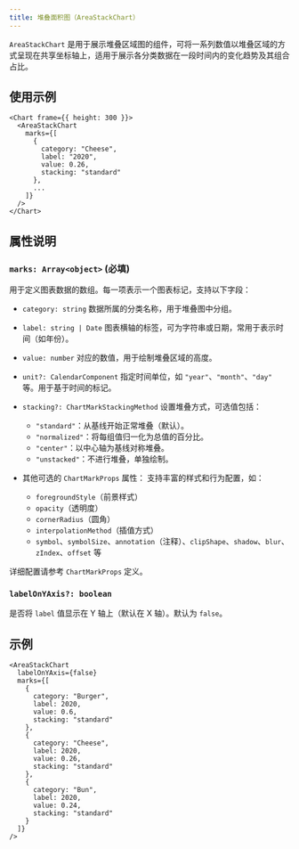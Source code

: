 ```yaml
---
title: 堆叠面积图（AreaStackChart）
---
```

`AreaStackChart` 是用于展示堆叠区域图的组件，可将一系列数值以堆叠区域的方式呈现在共享坐标轴上，适用于展示各分类数据在一段时间内的变化趋势及其组合占比。

## 使用示例

```tsx
<Chart frame={{ height: 300 }}>
  <AreaStackChart
    marks={[
      {
        category: "Cheese",
        label: "2020",
        value: 0.26,
        stacking: "standard"
      },
      ...
    ]}
  />
</Chart>
```

## 属性说明

### `marks: Array<object>` **(必填)**

用于定义图表数据的数组。每一项表示一个图表标记，支持以下字段：

* `category: string`
  数据所属的分类名称，用于堆叠图中分组。

* `label: string | Date`
  图表横轴的标签，可为字符串或日期，常用于表示时间（如年份）。

* `value: number`
  对应的数值，用于绘制堆叠区域的高度。

* `unit?: CalendarComponent`
  指定时间单位，如 `"year"`、`"month"`、`"day"` 等。用于基于时间的标记。

* `stacking?: ChartMarkStackingMethod`
  设置堆叠方式，可选值包括：

  * `"standard"`：从基线开始正常堆叠（默认）。
  * `"normalized"`：将每组值归一化为总值的百分比。
  * `"center"`：以中心轴为基线对称堆叠。
  * `"unstacked"`：不进行堆叠，单独绘制。

* 其他可选的 `ChartMarkProps` 属性：
  支持丰富的样式和行为配置，如：

  * `foregroundStyle`（前景样式）
  * `opacity`（透明度）
  * `cornerRadius`（圆角）
  * `interpolationMethod`（插值方式）
  * `symbol`、`symbolSize`、`annotation`（注释）、`clipShape`、`shadow`、`blur`、`zIndex`、`offset` 等

详细配置请参考 `ChartMarkProps` 定义。

### `labelOnYAxis?: boolean`

是否将 `label` 值显示在 Y 轴上（默认在 X 轴）。默认为 `false`。

## 示例

```tsx
<AreaStackChart
  labelOnYAxis={false}
  marks={[
    {
      category: "Burger",
      label: 2020,
      value: 0.6,
      stacking: "standard"
    },
    {
      category: "Cheese",
      label: 2020,
      value: 0.26,
      stacking: "standard"
    },
    {
      category: "Bun",
      label: 2020,
      value: 0.24,
      stacking: "standard"
    }
  ]}
/>
```
